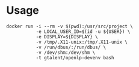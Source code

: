 # Usage

	docker run -i --rm -v $(pwd):/usr/src/project \
	           -e LOCAL_USER_ID=$(id -u ${USER}) \
	           -e DISPLAY=${DISPLAY} \
	           -v /tmp/.X11-unix:/tmp/.X11-unix \
	           -v /run/dbus/:/run/dbus/ \
	           -v /dev/shm:/dev/shm \
	           -t gtalent/openlp-devenv bash
